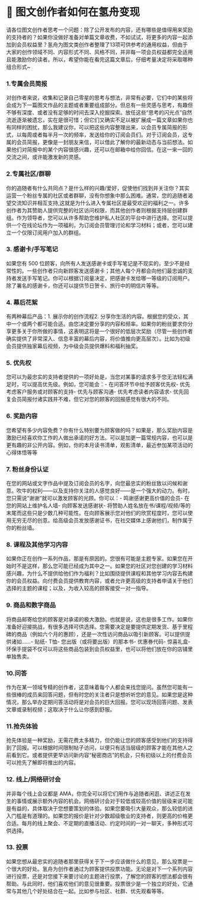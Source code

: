 # 📔 图文创作者如何在氢舟变现

请各位图文创作者思考一个问题：除了公开发布的内容，还有哪些是值得用来奖励的支持者的？如果你没做好准备对单篇文章收费，不如试试，将更多的内容一起添加到会员权益里？氢舟为图文类创作者整理了13项可供参考的通用权益，但由于大家的创作领域不同、内容形式不同、风格不同，并非每一项会员权益都完全适用且能激励你的读者。所以，希望你能在看完这篇文章后，仔细考量决定将采取哪种组合形式\~

### 1.专属会员简报

对创作者来说，收集和记录自己零星的思考与想法，非常有必要，它们中的某些将会成为下一篇图文作品的主题或者重要组成部分。但总有一些灵感与思考，有趣但不够有深度、或者没有足够的时间去深入挖掘探索。放任这些“思考的闪光点”自然流逝逐渐被遗忘，实在是很可惜；但它们又确实不足以被扩展成一篇文章如果你也有同样的困扰，那么我建议你，可以把这些内容整理出来，以会员专属简报的形式，以每周或者每半月一次的频率，发送给你的订阅会员们。对于订阅会员，这专属的会员简报，更像是一封朋友来信，可以借此了解你的最新动态与当前想法。如果他们对简报中的某个内容很感兴趣，还可以在邮箱中给你回信。在这一来一回的交流之间，或许能激发新的灵感。

### 2.专属社区/群聊

你的追随者有什么共同点？是什么样的兴趣/爱好，促使他们找到并关注你？其实运营一个粉丝专属的社区或者群聊，没有你想象中那么困难。通常，您的追随者渴望交流知识并相互支持,这就是为什么进入专属社区是最受欢迎的福利之一。许多创作者为其赞助人提供完整的社区访问权限，而其他创作者则根据支持层创建群组。作为领导者，您可以从许多帮助您维护私人社区的平台中进行选择。您可以提供一个在线论坛作为一项福利，为订阅会员管理讨论和学习材料；或者，您可以建立一个仅限订阅用户加入的群组。

### 3. 感谢卡/手写笔记

如果您有 500 位顾客，向所有人发送感谢卡或手写笔记是不现实的，至少不是经常性的。一些创作者只向新顾客发送感谢卡；其他人每个月都会向他们最忠诚的支持者发送手写笔记。你可以根据订阅量决定，把感谢卡发给哪一等级的订阅用户。除了署名的感谢卡，你还可以提供节日贺卡、旅行中的明信片等等。

### 4. 幕后花絮

有两种幕后产品：1. 展示你的创作流程2. 分享你生活的内容。根据您的受众，其中一个或两个都可能合适。由您决定要分享的内容和频率。如果你的粉丝要求你分享更多关于你所做的事情，这表明这将是一个很好的低层次奖励（尽管一些创作者确实提供了非常深入、信息丰富的幕后内容，将价值推向更高层次）。比如为初级会员提供独家幕后视频，为中级会员提供爆料和福利抽奖。

### 5. 优先权

您可以为最忠实的支持者提供的一项好处是，当您对某事的请求多于您无法轻松满足时，可以提高优先级。例如，您可能会：- 在问答环节中给予顾客优先权- 优先考虑客户服务或对顾客的支持- 优先与顾客沟通- 优先考虑读者内容请求- 优先回复会员简报付诸实践并不难，但它对您的顾客的回报感觉有很大的不同。

### 6. 奖励内容

您希望有多少内容免费？你有什么特别要为顾客做的吗？如果是，那么奖励内容是激励已经喜欢你工作的人做出承诺的好方法。可以是加更一篇常规内容，也可以是更有趣的非公开内容。例如，你的本月读书清单，观影清单，最近参加某项活动的心得体悟等等

### 7. 粉丝身份认证

在您的网站或文字作品中提及订阅会员的名字，向您最忠实的粉丝致以问候和谢意。吹牛的权利——以及支持你关注的人感觉良好——是一个强大的动力。有时，您只需说“谢谢”就可以激发顾客的光顾。你可以：- 鸣谢感谢更高价值的会员- 在您的网站上维护名人墙- 向顾客发送感谢状- 将赞助人姓名放在书/课程/视频/等的末尾而这些只是少数几种可能性。在向顾客展示您对他们的欣赏程度时，您可以使用无穷无尽的创意。给高级会员发放感谢证书，在社交媒体上感谢他们，制作属于你的粉丝墙。

### 8. 课程及其他学习内容

如果你正在创作一系列作品，那是有原因的。您很有可能是主题专家。如果您在开始时不是这样，那么您可能已经成为其中之一。如果您的社区对您创建的学习材料感兴趣，为什么不提供给他们作为福利？比如围绕提供课程和其他学习内容去构建你的会员权益。向付费会员提供教育内容，或者允许更高级的支持者申请关于他们选择的主题的课程；以及，为收入较高的顾客接受一对一指导。

### 9. 商品和数字商品

将商品邮寄给您的顾客是对承诺的极大激励。也就是说，这也是很多工作。如果你准备好迎接挑战，有很多选择可供选择。您需要决定是要提供定期发货、基于里程碑的商品（例如六个月的惠顾），还是一次性访问商品以吸引新顾客。可以提供提供诸如……- 贴纸- T恤- 您出版（或将要出版）的那本书- 优惠券代码- 惊喜礼盒- 环保手提袋不仅可以将这些商品包装到会员权益里，也可以将他们放在你的店铺里单独售卖。

### 10.问答

作为在某一领域专精的创作者，这意味着每个人都会来找您提问。虽然您可能有一些很棒的成员来回答问题，但有时您的关注者只是想听听您的意见。如果您是这种情况，那么举办定期问答活动将是对会员的巨大回报。您可以现场回答问题、发表文章或录制视频；这取决于什么让你感到舒服。

### 11.抢先体验

抢先体验是一种奖励，无需花费太多精力，但仍能让您的顾客感受到他们的支持得到了回报。可以根据时间限制帖子访问，以便只有适当层级的顾客才能在其他人之前看到它。或者提供更早访问新内容“秘密商店”的机会，只有初级以上的付费会员可以抢先了解即将推出的内容。

### 12. 线上/网络研讨会

并非每个线上会议都是 AMA，你完全可以将它们用作与追随者闲逛、讲述正在发生的事情或展示额外内容的机会。网络研讨会对于较低或较高价值的层级来说可能是有益的，具体取决于您想要策划的体验。如果您要吸引大量观众，那么较低的进入门槛是有道理的。如果您的报价是针对少数超级敬业的支持者，则更高的价格更合适。每月的线上聚会、不定期的直播活动、约定时间的一对一聊天，多种形式可供选择。

### 13. 投票

如果您想从最忠实的追随者那里获得关于下一步应该做什么的意见，那么投票是一个很大的好处。氢舟为创作者通过为顾客提供投票功能。无论是对下一个系列内容进行投票，还是对您接下来要讨论的主题进行投票，了解您的顾客的想法都会很有帮助。与此同时，他们喜欢他们的意见很重要。投票很少是一个独立的好处，它通常与其他几个好处结合在一起。比如参与社区、社群、优先观看等等。
